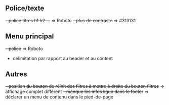 ## Police/texte
~~- police titres h1 h2 ...~~ => Roboto
~~- plus de contraste~~ => #313131

## Menu principal
~~- police~~ => Roboto
- délimitation par rapport au header et au content

## Autres
~~- position du bouton de réinit des filtres à mettre à droite du bouton filtres~~ => affichage complet différent
~~- manque les infos ligue dans le footer~~ => déclarer un menu de contenu dans le pied-de-page
